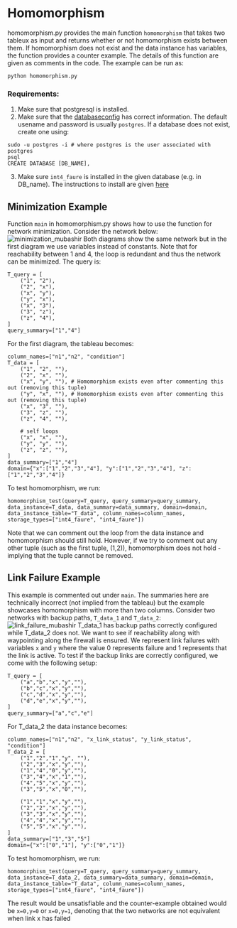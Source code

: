 # Homomorphism
homomorphism.py provides the main function `homomorphism` that takes two tableux as input and returns whether or not homomorphism exists between them. If homomorphism does not exist and the data instance has variables, the function provides a counter example. The details of this function are given as comments in the code. The example can be run as:

`python homomorphism.py`

### Requirements:
1. Make sure that postgresql is installed.
2. Make sure that the [databaseconfig](https://github.com/ravel-net/pyotr/blob/cleanup/databaseconfig.py) has correct information. The default usename and password is usually `postgres`. If a database does not exist, create one using:
```
sudo -u postgres -i # where postgres is the user associated with postgres
psql
CREATE DATABASE [DB_NAME],
```
3. Make sure `int4_faure` is installed in the given database (e.g. in DB_name). The instructions to install are given [here](https://github.com/ravel-net/pyotr/blob/cleanup/Backend/storage/dataypes/int_faure/README.md) 

## Minimization Example
Function `main` in homomorphism.py shows how to use the function for network minimization. Consider the network below:
![minimization_mubashir](https://user-images.githubusercontent.com/61048625/180695608-45a47a19-2883-465e-b190-153b9833d4f1.jpeg)
Both diagrams show the same network but in the first diagram we use variables instead of constants. Note that for reachability between 1 and 4, the loop is redundant and thus the network can be minimized.
The query is:
```
T_query = [
	("1", "2"),
	("2", "x"),
	("x", "y"),
	("y", "x"),
	("x", "3"),
	("3", "z"),
	("z", "4"),
]
query_summary=["1","4"] 
```
For the first diagram, the tableau becomes:
```
column_names=["n1","n2", "condition"]
T_data = [
	("1", "2", ""),
	("2", "x", ""),
	("x", "y", ""), # Homomorphism exists even after commenting this out (removing this tuple)
	("y", "x", ""), # Homomorphism exists even after commenting this out (removing this tuple)
	("x", "3", ""),
	("3", "z", ""), 
	("z", "4", ""),

	# self loops
	("x", "x", ""),
	("y", "y", ""),
	("z", "z", ""),
]	
data_summary=["1","4"]
domain={"x":["1","2","3","4"], "y":["1","2","3","4"], "z":["1","2","3","4"]}
```
To test homomorphism, we run:

`homomorphism_test(query=T_query, query_summary=query_summary, data_instance=T_data, data_summary=data_summary, domain=domain, data_instance_table="T_data", column_names=column_names, storage_types=["int4_faure", "int4_faure"])`

Note that we can comment out the loop from the data instance and homomorphism should still hold. However, if we try to comment out any other tuple (such as the first tuple, (1,2)), homomorphism does not hold - implying that the tuple cannot be removed.

## Link Failure Example
This example is commented out under `main`. The summaries here are technically incorrect (not implied from the tableau) but the example showcases homomorphism with more than two columns. Consider two networks with backup paths, `T_data_1` and `T_data_2`:
![link_failure_mubashir](https://user-images.githubusercontent.com/61048625/180696588-18a9a44b-b0d7-4491-b1f3-92c19aa8009f.jpeg)
T_data_1 has backup paths correctly configured while T_data_2 does not. We want to see if reachability along with waypointing along the firewall is ensured. We represent link failures with variables `x` and `y` where the value 0 represents failure and 1 represents that the link is active. To test if the backup links are correctly configured, we come with the following setup:
```
T_query = [
	("a","b","x","y",""),
	("b","c","x","y",""),
	("c","d","x","y",""),
	("d","e","x","y",""),
]
query_summary=["a","c","e"]
```
For T_data_2 the data instance becomes:
```
column_names=["n1","n2", "x_link_status", "y_link_status", "condition"]
T_data_2 = [
	("1","2","1","y", ""),
	("2","3","x","y",""),
	("1","4","0","y",""),
	("3","4","x","1",""),
	("4","5","x","y",""),
	("3","5","x","0",""),

	("1","1","x","y",""),
	("2","2","x","y",""),
	("3","3","x","y",""),
	("4","4","x","y",""),
	("5","5","x","y",""),
]
data_summary=["1","3","5"]
domain={"x":["0","1"], "y":["0","1"]}
```
To test homomorphism, we run:

`homomorphism_test(query=T_query, query_summary=query_summary, data_instance=T_data_2, data_summary=data_summary, domain=domain, data_instance_table="T_data", column_names=column_names, storage_types=["int4_faure", "int4_faure"])`

The result would be unsatisfiable and the counter-example obtained would be `x=0,y=0` or `x=0,y=1`, denoting that the two networks are not equivalent when link x has failed
